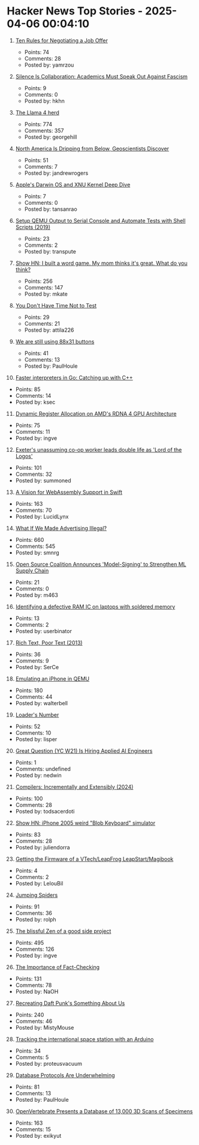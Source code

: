 # Hacker News Top Stories - 2025-04-06 00:04:10

1. [Ten Rules for Negotiating a Job Offer](https://haseebq.com/my-ten-rules-for-negotiating-a-job-offer/)
   - Points: 74
   - Comments: 28
   - Posted by: yamrzou

2. [Silence Is Collaboration: Academics Must Speak Out Against Fascism](https://lithub.com/silence-is-collaboration-academics-must-speak-out-against-fascism/)
   - Points: 9
   - Comments: 0
   - Posted by: hkhn

3. [The Llama 4 herd](https://ai.meta.com/blog/llama-4-multimodal-intelligence/)
   - Points: 774
   - Comments: 357
   - Posted by: georgehill

4. [North America Is Dripping from Below, Geoscientists Discover](https://www.jsg.utexas.edu/news/2025/04/north-america-is-dripping-from-below-geoscientists-discover/)
   - Points: 51
   - Comments: 7
   - Posted by: jandrewrogers

5. [Apple's Darwin OS and XNU Kernel Deep Dive](https://tansanrao.com/blog/2025/04/xnu-kernel-and-darwin-evolution-and-architecture/)
   - Points: 7
   - Comments: 0
   - Posted by: tansanrao

6. [Setup QEMU Output to Serial Console and Automate Tests with Shell Scripts (2019)](https://fadeevab.com/how-to-setup-qemu-output-to-console-and-automate-using-shell-script/)
   - Points: 23
   - Comments: 2
   - Posted by: transpute

7. [Show HN: I built a word game. My mom thinks it's great. What do you think?](https://www.whatsit.today/)
   - Points: 256
   - Comments: 147
   - Posted by: mkate

8. [You Don't Have Time Not to Test](https://medium.com/@DougDonohoe/you-dont-have-time-not-to-test-e82bda121d64)
   - Points: 29
   - Comments: 21
   - Posted by: attila226

9. [We are still using 88x31 buttons](https://ultrasciencelabs.com/lab-notes/why-we-are-still-using-88x31-buttons)
   - Points: 41
   - Comments: 13
   - Posted by: PaulHoule

10. [Faster interpreters in Go: Catching up with C++](https://planetscale.com/blog/faster-interpreters-in-go-catching-up-with-cpp)
   - Points: 85
   - Comments: 14
   - Posted by: ksec

11. [Dynamic Register Allocation on AMD's RDNA 4 GPU Architecture](https://chipsandcheese.com/p/dynamic-register-allocation-on-amds)
   - Points: 75
   - Comments: 11
   - Posted by: ingve

12. [Exeter's unassuming co-op worker leads double life as 'Lord of the Logos'](https://www.devonlive.com/whats-on/whats-on-news/exeters-unassuming-co-op-worker-10039941)
   - Points: 101
   - Comments: 32
   - Posted by: summoned

13. [A Vision for WebAssembly Support in Swift](https://forums.swift.org/t/pitch-a-vision-for-webassembly-support-in-swift/79060)
   - Points: 163
   - Comments: 70
   - Posted by: LucidLynx

14. [What If We Made Advertising Illegal?](https://simone.org/advertising/)
   - Points: 660
   - Comments: 545
   - Posted by: smnrg

15. [Open Source Coalition Announces 'Model-Signing' to Strengthen ML Supply Chain](https://pypi.org/project/model-signing/)
   - Points: 21
   - Comments: 0
   - Posted by: m463

16. [Identifying a defective RAM IC on laptops with soldered memory](https://blog.piernov.org/identifying-defective-ram-ic/)
   - Points: 13
   - Comments: 2
   - Posted by: userbinator

17. [Rich Text, Poor Text (2013)](https://laemeur.sdf.org/words/D29.html)
   - Points: 36
   - Comments: 9
   - Posted by: SerCe

18. [Emulating an iPhone in QEMU](https://eshard.com/posts/emulating-ios-14-with-qemu)
   - Points: 180
   - Comments: 44
   - Posted by: walterbell

19. [Loader's Number](https://googology.fandom.com/wiki/Loader%27s_number)
   - Points: 52
   - Comments: 10
   - Posted by: lisper

20. [Great Question (YC W21) Is Hiring Applied AI Engineers](https://www.ycombinator.com/companies/great-question/jobs/AtPa8pe-ai-engineer)
   - Points: 1
   - Comments: undefined
   - Posted by: nedwin

21. [Compilers: Incrementally and Extensibly (2024)](https://okmij.org/ftp/tagless-final/Compiler/index.html)
   - Points: 100
   - Comments: 28
   - Posted by: todsacerdoti

22. [Show HN: iPhone 2005 weird "Blob Keyboard" simulator](undefined)
   - Points: 83
   - Comments: 28
   - Posted by: juliendorra

23. [Getting the Firmware of a VTech/LeapFrog LeapStart/Magibook](https://leloubil.prose.sh/leapstart-1)
   - Points: 4
   - Comments: 2
   - Posted by: LelouBil

24. [Jumping Spiders](https://digital.tnconservationist.org/publication/?i=663361&article_id=3697028&view=articleBrowser)
   - Points: 91
   - Comments: 36
   - Posted by: rolph

25. [The blissful Zen of a good side project](https://joshcollinsworth.com/blog/the-blissful-zen-of-a-good-side-project)
   - Points: 495
   - Comments: 126
   - Posted by: ingve

26. [The Importance of Fact-Checking](https://lithub.com/on-the-episode-that-changed-ira-glasss-this-american-life-forever/)
   - Points: 131
   - Comments: 78
   - Posted by: NaOH

27. [Recreating Daft Punk's Something About Us](https://thoughts-and-things.ghost.io/recreating-daft-punks-something-about-us/)
   - Points: 240
   - Comments: 46
   - Posted by: MistyMouse

28. [Tracking the international space station with an Arduino](https://faridrener.com/2025/04/04/tracking-iss.html)
   - Points: 34
   - Comments: 5
   - Posted by: proteusvacuum

29. [Database Protocols Are Underwhelming](https://byroot.github.io/performance/2025/03/21/database-protocols.html)
   - Points: 81
   - Comments: 13
   - Posted by: PaulHoule

30. [OpenVertebrate Presents a Database of 13,000 3D Scans of Specimens](https://www.openculture.com/2024/03/openvertebrate-presents-a-massive-database-of-13000-3d-scans-of-vertebrate-specimens.html)
   - Points: 163
   - Comments: 15
   - Posted by: exikyut

